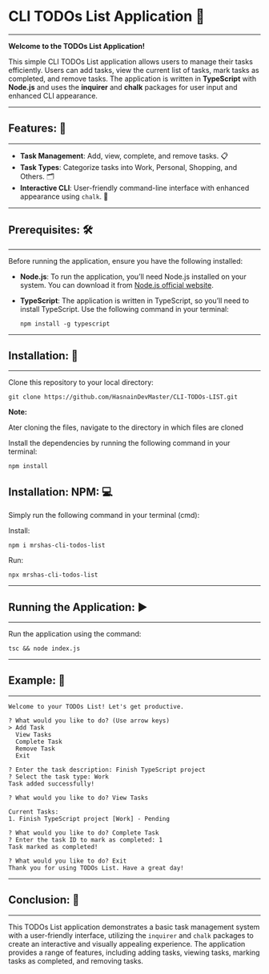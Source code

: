 # CLI TODOs List Application 📝
_______________________________
**Welcome to the TODOs List Application!**

This simple CLI TODOs List application allows users to manage their tasks efficiently. Users can add tasks, view the current list of tasks, mark tasks as completed, and remove tasks. The application is written in **TypeScript** with **Node.js** and uses the **inquirer** and **chalk** packages for user input and enhanced CLI appearance.
_______________
## Features: 🌟
_______________
- **Task Management**: Add, view, complete, and remove tasks. 📋
- **Task Types**: Categorize tasks into Work, Personal, Shopping, and Others. 🗂️
- **Interactive CLI**: User-friendly command-line interface with enhanced appearance using `chalk`. 🎨
____________________
## Prerequisites: 🛠️
____________________
Before running the application, ensure you have the following installed:

- **Node.js**: To run the application, you’ll need Node.js installed on your system. You can download it from [Node.js official website](https://nodejs.org).
- **TypeScript**: The application is written in TypeScript, so you’ll need to install TypeScript. Use the following command in your terminal:

  ```
  npm install -g typescript
  ```
___________________
## Installation: 🚀
___________________
Clone this repository to your local directory:

```
git clone https://github.com/HasnainDevMaster/CLI-TODOs-LIST.git
```

**Note:**

Ater cloning the files, navigate to the directory in which files are cloned

Install the dependencies by running the following command in your terminal:

```
npm install
```

## Installation: NPM: 💻

Simply run the following command in your terminal (cmd):

Install:

```
npm i mrshas-cli-todos-list
```

Run:

```
npx mrshas-cli-todos-list
```
______________________________
## Running the Application: ▶️
______________________________
Run the application using the command:

```
tsc && node index.js
```
______________
## Example: 📝
______________
```plaintext
Welcome to your TODOs List! Let's get productive.

? What would you like to do? (Use arrow keys)
> Add Task
  View Tasks
  Complete Task
  Remove Task
  Exit

? Enter the task description: Finish TypeScript project
? Select the task type: Work
Task added successfully!

? What would you like to do? View Tasks

Current Tasks:
1. Finish TypeScript project [Work] - Pending

? What would you like to do? Complete Task
? Enter the task ID to mark as completed: 1
Task marked as completed!

? What would you like to do? Exit
Thank you for using TODOs List. Have a great day!
```
_________________
## Conclusion: 🎈
_________________
This TODOs List application demonstrates a basic task management system with a user-friendly interface, utilizing the `inquirer` and `chalk` packages to create an interactive and visually appealing experience. The application provides a range of features, including adding tasks, viewing tasks, marking tasks as completed, and removing tasks.
